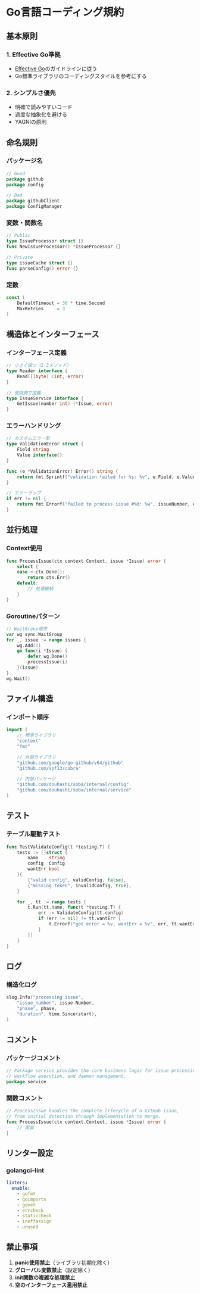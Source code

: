 # Go言語コーディング規約

## 基本原則

### 1. Effective Go準拠
- [Effective Go](https://golang.org/doc/effective_go.html)のガイドラインに従う
- Go標準ライブラリのコーディングスタイルを参考にする

### 2. シンプルさ優先
- 明確で読みやすいコード
- 過度な抽象化を避ける
- YAGNIの原則

## 命名規則

### パッケージ名
```go
// Good
package github
package config

// Bad
package githubClient
package ConfigManager
```

### 変数・関数名
```go
// Public
type IssueProcessor struct {}
func NewIssueProcessor() *IssueProcessor {}

// Private
type issueCache struct {}
func parseConfig() error {}
```

### 定数
```go
const (
    DefaultTimeout = 30 * time.Second
    MaxRetries     = 3
)
```

## 構造体とインターフェース

### インターフェース定義
```go
// 小さく保つ（1-3メソッド）
type Reader interface {
    Read([]byte) (int, error)
}

// 使用側で定義
type IssueService interface {
    GetIssue(number int) (*Issue, error)
}
```

### エラーハンドリング
```go
// カスタムエラー型
type ValidationError struct {
    Field string
    Value interface{}
}

func (e *ValidationError) Error() string {
    return fmt.Sprintf("validation failed for %s: %v", e.Field, e.Value)
}

// エラーラップ
if err != nil {
    return fmt.Errorf("failed to process issue #%d: %w", issueNumber, err)
}
```

## 並行処理

### Context使用
```go
func ProcessIssue(ctx context.Context, issue *Issue) error {
    select {
    case <-ctx.Done():
        return ctx.Err()
    default:
        // 処理継続
    }
}
```

### Goroutineパターン
```go
// WaitGroup使用
var wg sync.WaitGroup
for _, issue := range issues {
    wg.Add(1)
    go func(i *Issue) {
        defer wg.Done()
        processIssue(i)
    }(issue)
}
wg.Wait()
```

## ファイル構造

### インポート順序
```go
import (
    // 標準ライブラリ
    "context"
    "fmt"

    // 外部ライブラリ
    "github.com/google/go-github/v64/github"
    "github.com/spf13/cobra"

    // 内部パッケージ
    "github.com/douhashi/soba/internal/config"
    "github.com/douhashi/soba/internal/service"
)
```

## テスト

### テーブル駆動テスト
```go
func TestValidateConfig(t *testing.T) {
    tests := []struct {
        name    string
        config  Config
        wantErr bool
    }{
        {"valid config", validConfig, false},
        {"missing token", invalidConfig, true},
    }

    for _, tt := range tests {
        t.Run(tt.name, func(t *testing.T) {
            err := ValidateConfig(tt.config)
            if (err != nil) != tt.wantErr {
                t.Errorf("got error = %v, wantErr = %v", err, tt.wantErr)
            }
        })
    }
}
```

## ログ

### 構造化ログ
```go
slog.Info("processing issue",
    "issue_number", issue.Number,
    "phase", phase,
    "duration", time.Since(start),
)
```

## コメント

### パッケージコメント
```go
// Package service provides the core business logic for issue processing,
// workflow execution, and daemon management.
package service
```

### 関数コメント
```go
// ProcessIssue handles the complete lifecycle of a GitHub issue,
// from initial detection through implementation to merge.
func ProcessIssue(ctx context.Context, issue *Issue) error {
    // 実装
}
```

## リンター設定

### golangci-lint
```yaml
linters:
  enable:
    - gofmt
    - goimports
    - govet
    - errcheck
    - staticcheck
    - ineffassign
    - unused
```

## 禁止事項

1. **panic使用禁止**（ライブラリ初期化除く）
2. **グローバル変数禁止**（設定除く）
3. **init関数の複雑な処理禁止**
4. **空のインターフェース濫用禁止**